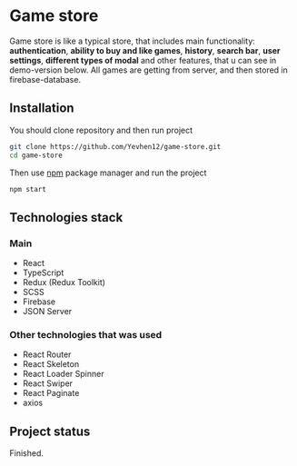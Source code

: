 # Game store

Game store is like a typical store, that includes main functionality: **authentication**, **ability to buy and like games**, **history**, **search bar**, **user settings**, **different types of modal** and other features, that u can see in demo-version below. All games are getting from server, and then stored in firebase-database.
 

## Installation

You should clone repository and then run project

```bash
git clone https://github.com/Yevhen12/game-store.git
cd game-store
```
Then use [npm](https://docs.npmjs.com/) package manager and run the project

```bash
npm start
```

## Technologies stack

### Main
* React
* TypeScript
* Redux (Redux Toolkit)
* SCSS
* Firebase
* JSON Server
### Other technologies that was used
* React Router
* React Skeleton
* React Loader Spinner
* React Swiper
* React Paginate
* axios



## Project status
Finished.


